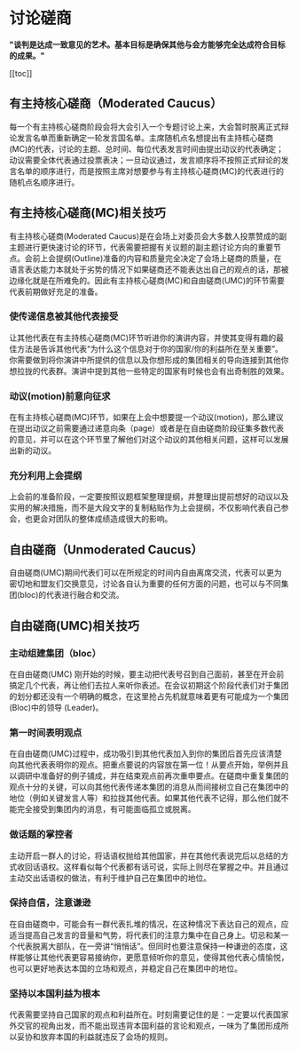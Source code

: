 # 讨论磋商
**"谈判是达成一致意见的艺术。基本目标是确保其他与会方能够完全达成符合目标的成果。"**

[[toc]]
## 有主持核心磋商（Moderated Caucus） 
每一个有主持核心磋商阶段会将大会引入一个专题讨论上来，大会暂时脱离正式辩论发言名单而重新确定一轮发言国名单。主席随机点名想提出有主持核心磋商(MC)的代表，讨论的主题、总时间、每位代表发言时间由提出动议的代表确定；动议需要全体代表通过投票表决；一旦动议通过，发言顺序将不按照正式辩论的发言名单的顺序进行，而是按照主席对想要参与有主持核心磋商(MC)的代表进行的随机点名顺序进行。
## 有主持核心磋商(MC)相关技巧
有主持核心磋商(Moderated Caucus)是在会场上对委员会大多数人投票赞成的副主题进行更快速讨论的环节，代表需要把握有关议题的副主题讨论方向的重要节点。会前上会提纲(Outline)准备的内容和质量完全决定了会场上磋商的质量，在语言表达能力本就处于劣势的情况下如果磋商还不能表达出自己的观点的话，那被边缘化就是在所难免的。因此有主持核心磋商(MC)和自由磋商(UMC)的环节需要代表前期做好充足的准备。
### 使传递信息被其他代表接受
让其他代表在有主持核心磋商(MC)环节听进你的演讲内容，并使其变得有趣的最佳方法是告诉其他代表“为什么这个信息对于你的国家/你的利益所在至关重要”。你需要做到将你演讲中所提供的信息以及你想形成的集团相关的导向连接到其他你想拉拢的代表群。演讲中提到其他一些特定的国家有时候也会有出奇制胜的效果。
### 动议(motion)前意向征求
在有主持核心磋商(MC)环节，如果在上会中想要提一个动议(motion)，那么建议在提出动议之前需要通过递意向条（page）或者是在自由磋商阶段征集多数代表的意见，并可以在这个环节里了解他们对这个动议的其他相关问题，这样可以发展出新的动议。

### 充分利用上会提纲
上会前的准备阶段，一定要按照议题框架整理提纲，并整理出提前想好的动议以及实用的解决措施，而不是大段文字的复制粘贴作为上会提纲，不仅影响代表自己参会，也更会对团队的整体成绩造成很大的影响。

## 自由磋商（Unmoderated Caucus）
自由磋商(UMC)期间代表们可以在所规定的时间内自由离席交流，代表可以更为密切地和盟友们交换意见，讨论各自认为重要的任何方面的问题，也可以与不同集团(bloc)的代表进行融合和交流。

## 自由磋商(UMC)相关技巧

### 主动组建集团（bloc）
在自由磋商(UMC) 刚开始的时候，要主动把代表号召到自己面前，甚至在开会前搞定几个代表，再让他们去拉人来听你表述。在会议初期这个阶段代表们对于集团的划分都还没有一个明确的概念，在这里抢占先机就意味着更有可能成为一个集团 (Bloc)中的领导 (Leader)。
### 第一时间表明观点
在自由磋商(UMC)过程中，成功吸引到其他代表加入到你的集团后首先应该清楚向其他代表表明你的观点。把重点要说的内容放在第一位！从要点开始，举例并且以调研中准备好的例子铺成，并在结束观点前再次重申要点。在磋商中重复集团的观点十分的关键，可以向其他代表传递本集团的消息从而间接树立自己在集团中的地位（例如关键发言人等）和拉拢其他代表。如果其他代表不记得，那么他们就不能完全接受到集团内的消息，有可能面临孤立或脱离。
### 做话题的掌控者
主动开启一群人的讨论，将话语权抛给其他国家，并在其他代表说完后以总结的方式收回话语权。这样看似每个代表都有话可说，实际上则尽在掌握之中。并且通过主动交出话语权的做法，有利于维护自己在集团中的地位。
### 保持自信，注意谦逊 
在自由磋商中，可能会有一群代表扎堆的情况，在这种情况下表达自己的观点，应适当提高自己发言的音量和气势，将代表们的注意力集中在自己身上。切忌和某一个代表脱离大部队，在一旁讲“悄悄话”。但同时也要注意保持一种谦逊的态度，这样能够让其他代表更容易接纳你，更愿意倾听你的意见，使得其他代表心情愉悦，也可以更好地表达本国的立场和观点，并稳定自己在集团中的地位。
### 坚持以本国利益为根本
代表需要坚持自己国家的观点和利益所在。时刻需要记住的是：一定要以代表国家外交官的视角出发，而不能出现违背本国利益的言论和观点，一味为了集团形成所以妥协和放弃本国的利益就违反了会场的规则。
